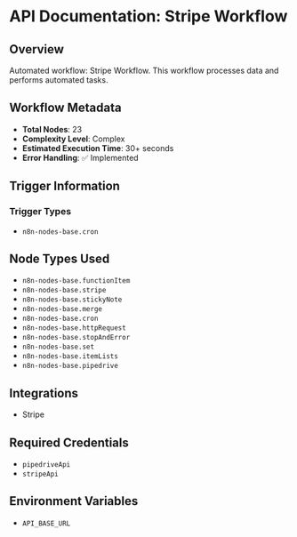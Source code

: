 # API Documentation: Stripe Workflow

## Overview
Automated workflow: Stripe Workflow. This workflow processes data and performs automated tasks.

## Workflow Metadata
- **Total Nodes**: 23
- **Complexity Level**: Complex
- **Estimated Execution Time**: 30+ seconds
- **Error Handling**: ✅ Implemented

## Trigger Information
### Trigger Types
- `n8n-nodes-base.cron`

## Node Types Used
- `n8n-nodes-base.functionItem`
- `n8n-nodes-base.stripe`
- `n8n-nodes-base.stickyNote`
- `n8n-nodes-base.merge`
- `n8n-nodes-base.cron`
- `n8n-nodes-base.httpRequest`
- `n8n-nodes-base.stopAndError`
- `n8n-nodes-base.set`
- `n8n-nodes-base.itemLists`
- `n8n-nodes-base.pipedrive`

## Integrations
- Stripe

## Required Credentials
- `pipedriveApi`
- `stripeApi`

## Environment Variables
- `API_BASE_URL`
